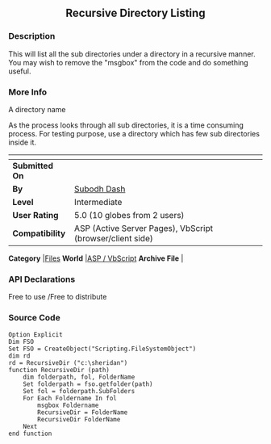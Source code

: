 ﻿<div align="center">

## Recursive Directory Listing


</div>

### Description

This will list all the sub directories under a directory in a recursive manner. You may wish to remove the "msgbox" from the code and do something useful.
 
### More Info
 
A directory name

As the process looks through all sub directories, it is a time consuming process. For testing purpose, use a directory which has few sub directories inside it.


<span>             |<span>
---                |---
**Submitted On**   |
**By**             |[Subodh Dash](https://github.com/Planet-Source-Code/PSCIndex/blob/master/ByAuthor/subodh-dash.md)
**Level**          |Intermediate
**User Rating**    |5.0 (10 globes from 2 users)
**Compatibility**  |ASP \(Active Server Pages\), VbScript \(browser/client side\)

**Category**       |[Files](https://github.com/Planet-Source-Code/PSCIndex/blob/master/ByCategory/files__4-2.md)
**World**          |[ASP / VbScript](https://github.com/Planet-Source-Code/PSCIndex/blob/master/ByWorld/asp-vbscript.md)
**Archive File**   |[](https://github.com/Planet-Source-Code/subodh-dash-recursive-directory-listing__4-6826/archive/master.zip)

### API Declarations

Free to use /Free to distribute


### Source Code

```
Option Explicit
Dim FSO
Set FSO = CreateObject("Scripting.FileSystemObject")
dim rd
rd = RecursiveDir ("c:\sheridan")
function RecursiveDir (path)
	dim folderpath, fol, FolderName
	Set folderpath = fso.getfolder(path)
	Set fol = folderpath.SubFolders
	For Each Foldername In fol
		msgbox Foldername
		RecursiveDir = FolderName
		RecursiveDir FolderName
	Next
end function
```

